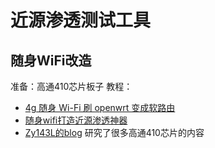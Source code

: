 # 近源渗透测试工具

## 随身WiFi改造
准备：高通410芯片板子
教程：
- [4g 随身 Wi-Fi 刷 openwrt 变成软路由](https://qust.me/post/msm8916/)
- [随身wifi打造近源渗透神器](http://ylcao.top/2022/08/29/%E9%9A%8F%E8%BA%ABwifi%E6%89%93%E9%80%A0%E8%BF%91%E6%BA%90%E6%B8%97%E9%80%8F%E7%A5%9E%E5%99%A8/)
- [Zy143L的blog](https://momoe.ml/) 研究了很多高通410芯片的内容
